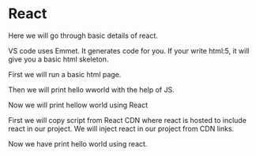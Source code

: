 # React
Here we will go through basic details of react.

VS code uses Emmet. It generates code for you. If your write html:5, it will give you a basic html skeleton.

First we will run a basic html page.

Then we will print hello wworld with the help of JS.

Now we will print hellow world using React

First we will copy script from React CDN where react is hosted to include react in our project. We will inject react in our project from CDN links.

Now we have print hello world using react.

